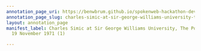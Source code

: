 ```yaml
---
annotation_page_uri: https://benwbrum.github.io/spokenweb-hackathon-development/annotations/charles-simic-at-sir-george-williams-university-the-poetry-series-19-november-1971-1--canvas-1-audience.json
annotation_page_slug: charles-simic-at-sir-george-williams-university-the-poetry-series-19-november-1971-1--canvas-1-audience
layout: annotation_page
manifest_label: Charles Simic at Sir George Williams University, The Poetry Series,
  19 November 1971 (1)

---
```

